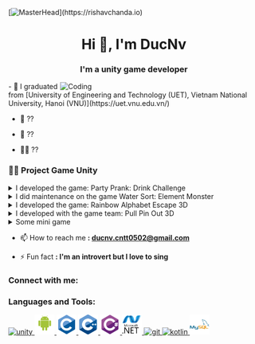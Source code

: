 [![MasterHead](https://1.bp.blogspot.com/-7A4WynwLsM...)](https://rishavchanda.io)

<h1 align="center">Hi 👋, I'm DucNv</h1>
<h3 align="center">I'm a unity game developer</h3>
<img align="right" alt="Coding" width="400" src="https://img.etimg.com/thumb/msid-84146083,width-1015,height-761,imgsize-638053,resizemode-8,quality-100/prime/technology-and-startups/booting-up-developer-economy-how-tech-startups-are-helping-coders-build-and-test-software-faster.jpg">
- 🔭 I graduated from [University of Engineering and Technology (UET),  Vietnam National University, Hanoi (VNU)](https://uet.vnu.edu.vn/)

- 👯 ??

- 🤝 ??

- 👨‍💻 ??
### 👨‍💻 Project Game Unity
<details><summary>I developed the game: Party Prank: Drink Challenge</summary>

- Android [Link Google Store](https://play.google.com/store/apps/details?id=com.Gamee.PartyPrankChallenge&hl=en)
- Ios [Link Apple Store](https://apps.apple.com/app/id1631497447?fbclid=IwAR1Z3z22adVeAOLo11Ls9eQrJdpJ1DgY1KaRZnCf_npnKtRRtgs4Pk6JzJI)

</details>
<details><summary>I did maintenance on the game Water Sort: Element Monster</summary>

- Android [Link Google Store](https://play.google.com/store/apps/details?id=com.gamee.elementsort&hl=en)

</details>
<details><summary>I developed the game: Rainbow Alphabet Escape 3D</summary>

- Android [Link Google Store](https://play.google.com/store/apps/details?id=com.gamee.blue.monster.rainbow.escape&hl=en)

</details>
<details><summary>I developed with the game team: Pull Pin Out 3D</summary>

- Android [Link Google Store](https://play.google.com/store/apps/details?id=com.gamee.pull.pin.puzzle&hl=en)
- Ios [Link Apple Store](https://apps.apple.com/us/app/pull-pin-out-3d/id6443933564)

</details>
<details><summary>Some mini game</summary>

- Source code [Link gitHub](https://github.com/ducnv52)

</details>

- 📫 How to reach me **: ducnv.cntt0502@gmail.com**

- ⚡ Fun fact **: I'm an introvert but I love to sing**

<h3 align="left">Connect with me:</h3>
<p align="left">
</p>

<h3 align="left">Languages and Tools:</h3>
<p align="left"><a href="https://unity.com/" target="_blank" rel="noreferrer"> <img src="https://www.vectorlogo.zone/logos/unity3d/unity3d-icon.svg" alt="unity" width="40" height="40"/> </a> <a href="https://developer.android.com" target="_blank" rel="noreferrer"> <img src="https://raw.githubusercontent.com/devicons/devicon/master/icons/android/android-original-wordmark.svg" alt="android" width="40" height="40"/> </a> <a href="https://www.cprogramming.com/" target="_blank" rel="noreferrer"> <img src="https://raw.githubusercontent.com/devicons/devicon/master/icons/c/c-original.svg" alt="c" width="40" height="40"/> </a> <a href="https://www.w3schools.com/cpp/" target="_blank" rel="noreferrer"> <img src="https://raw.githubusercontent.com/devicons/devicon/master/icons/cplusplus/cplusplus-original.svg" alt="cplusplus" width="40" height="40"/> </a> <a href="https://www.w3schools.com/cs/" target="_blank" rel="noreferrer"> <img src="https://raw.githubusercontent.com/devicons/devicon/master/icons/csharp/csharp-original.svg" alt="csharp" width="40" height="40"/> </a> <a href="https://dotnet.microsoft.com/" target="_blank" rel="noreferrer"> <img src="https://raw.githubusercontent.com/devicons/devicon/master/icons/dot-net/dot-net-original-wordmark.svg" alt="dotnet" width="40" height="40"/> </a> <a href="https://git-scm.com/" target="_blank" rel="noreferrer"> <img src="https://www.vectorlogo.zone/logos/git-scm/git-scm-icon.svg" alt="git" width="40" height="40"/> </a> <a href="https://kotlinlang.org" target="_blank" rel="noreferrer"> <img src="https://www.vectorlogo.zone/logos/kotlinlang/kotlinlang-icon.svg" alt="kotlin" width="40" height="40"/> </a> <a href="https://www.mysql.com/" target="_blank" rel="noreferrer"> <img src="https://raw.githubusercontent.com/devicons/devicon/master/icons/mysql/mysql-original-wordmark.svg" alt="mysql" width="40" height="40"/> </a> </p>
